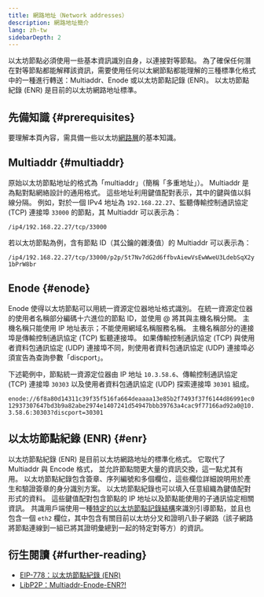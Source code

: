 ```yaml
---
title: 網路地址（Network addresses）
description: 網路地址簡介
lang: zh-tw
sidebarDepth: 2
---
```


以太坊節點必須使用一些基本資訊識別自身，以連接對等節點。 為了確保任何潛在對等節點都能解釋該資訊，需要使用任何以太網節點都能理解的三種標準化格式中的一種進行轉送：Multiaddr、Enode 或以太坊節點記錄 (ENR)。 以太坊節點紀錄 (ENR) 是目前的以太坊網路地址標準。

## 先備知識 {#prerequisites}

要理解本頁內容，需具備一些以太坊[網路層](/developers/docs/networking-layer/)的基本知識。

## Multiaddr {#multiaddr}

原始以太坊節點地址的格式為「multiaddr」（簡稱「多重地址」）。 Multiaddr 是為點對點網絡設計的通用格式。 這些地址利用鍵值配對表示，其中的鍵與值以斜線分隔。 例如，對於一個 IPv4 地址為 `192.168.22.27`、監聽傳輸控制通訊協定 (TCP) 連接埠 `33000` 的節點，其 Multiaddr 可以表示為：

`/ip4/192.168.22.27/tcp/33000`

若以太坊節點為例，含有節點 ID（其公鑰的雜湊值）的 Multiaddr 可以表示為：

`/ip4/192.168.22.27/tcp/33000/p2p/5t7Nv7dG2d6ffbvAiewVsEwWweU3LdebSqX2y1bPrW8br`

## Enode {#enode}

Enode 使得以太坊節點可以用統一資源定位器地址格式識別。 在統一資源定位器的使用者名稱部分編碼十六進位的節點 ID，並使用 @ 將其與主機名稱分開。 主機名稱只能使用 IP 地址表示；不能使用網域名稱服務名稱。 主機名稱部分的連接埠是傳輸控制通訊協定 (TCP) 監聽連接埠。 如果傳輸控制通訊協定 (TCP) 與使用者資料包通訊協定 (UDP) 連接埠不同，則使用者資料包通訊協定 (UDP) 連接埠必須宣告為查詢參數「discport」。

下述範例中，節點統一資源定位器由 IP 地址 `10.3.58.6`、傳輸控制通訊協定 (TCP) 連接埠 `30303` 以及使用者資料包通訊協定 (UDP) 探索連接埠 `30301` 組成。

`enode://6f8a80d14311c39f35f516fa664deaaaa13e85b2f7493f37f6144d86991ec012937307647bd3b9a82abe2974e1407241d54947bbb39763a4cac9f77166ad92a0@10.3.58.6:30303?discport=30301`

## 以太坊節點紀錄 (ENR) {#enr}

以太坊節點紀錄 (ENR) 是目前以太坊網路地址的標準化格式。 它取代了 Multiaddr 與 Encode 格式， 並允許節點間更大量的資訊交換，這一點尤其有用。 以太坊節點紀錄包含簽章、序列編號和多個欄位，這些欄位詳細說明用於產生和驗證簽章的身分識別方案。 以太坊節點紀錄也可以填入任意組織為鍵值配對形式的資料。 這些鍵值配對包含節點的 IP 地址以及節點能使用的子通訊協定相關資訊。 共識用戶端使用一種[特定的以太坊節點記錄結構](https://github.com/ethereum/consensus-specs/blob/dev/specs/phase0/p2p-interface.md#enr-structure)來識別引導節點，並且也包含一個 `eth2` 欄位，其中包含有關目前以太坊分叉和證明八卦子網路（該子網路將節點連線到一組已將其證明彙總到一起的特定對等方）的資訊。

## 衍生閱讀 {#further-reading}

- [EIP-778：以太坊節點紀錄 (ENR)](https://eips.ethereum.org/EIPS/eip-778)
- [LibP2P：Multiaddr-Enode-ENR?!](https://consensys.net/diligence/blog/2020/09/libp2p-multiaddr-enode-enr/)
